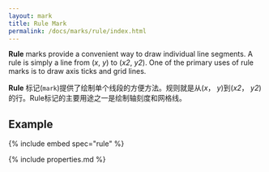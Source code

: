 ```yaml
---
layout: mark
title: Rule Mark
permalink: /docs/marks/rule/index.html
---
```


**Rule** marks provide a convenient way to draw individual line segments. A rule is simply a line from (_x_, _y_) to (_x2_, _y2_). One of the primary uses of rule marks is to draw axis ticks and grid lines.

**Rule** 标记(`mark`)提供了绘制单个线段的方便方法。规则就是从(_x_， _y_)到(_x2_， _y2_)的行。Rule标记的主要用途之一是绘制轴刻度和网格线。

## Example

{% include embed spec="rule" %}

{% include properties.md %}
